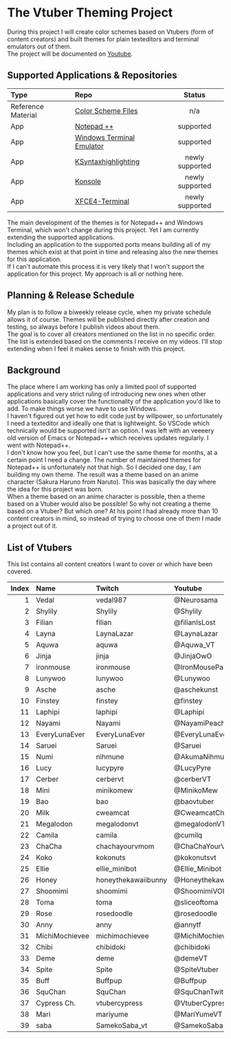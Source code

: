 # The Vtuber Theming Project

During this project I will create color schemes based on Vtubers (form of content creators) and built themes for plain texteditors and terminal emulators out of them.<br>
The project will be documented on [Youtube](https://www.youtube.com/@fm3chanic).

## Supported Applications & Repositories

|Type|Repo|Status|
|:---|:---|:---:|
|Reference Material|[Color Scheme Files](https://github.com/fm3chanic/color_schemes)|n/a|
|App|[Notepad ++](https://github.com/fm3chanic/npp_themes)|supported|
|App|[Windows Terminal Emulator](https://github.com/fm3chanic/windows_terminal_themes)|supported|
|App|[KSyntaxhighlighting](https://github.com/fm3chanic/ksyntaxhighlighting)|newly supported|
|App|[Konsole](https://github.com/fm3chanic/kde_konsole_themes)|newly supported|
|App|[XFCE4-Terminal](https://github.com/fm3chanic/xfce4-terminal_themes)|newly supported|

The main development of the themes is for Notepad++ and Windows Terminal, which won't change during this project. Yet I am currently extending the supported applications.<br>
Including an application to the supported ports means building all of my themes which exist at that point in time and releasing also the new themes for this application.<br>
If I can't automate this process it is very likely that I won't support the application for this project. My approach is all or nothing here.

## Planning & Release Schedule

My plan is to follow a biweekly release cycle, when my private schedule allows it of course. Themes will be published directly after creation and testing, so always before I publish videos about them.<br>
The goal is to cover all creators mentioned on the list in no specific order. The list is extended based on the comments I receive on my videos. I'll stop extending when I feel it makes sense to finish with this project.

## Background

The place where I am working has only a limited pool of supported applications and very strict ruling of introducing new ones when other applications basically cover the functionality of the application you'd like to add. To make things worse we have to use Windows.<br>
I haven't figured out yet how to edit code just by willpower, so unfortunately I need a texteditor and ideally one that is lightweight. So VSCode which technically would be supported isn't an option. I was left with an veeeery old version of Emacs or Notepad++ which receives updates regularly. I went with Notepad++.<br>
I don't know how you feel, but I can't use the same theme for months, at a certain point I need a change. The number of maintained themes for Notepad++ is unfortunately not that high. So I decided one day, I am building my own theme. The result was a theme based on an anime character (Sakura Haruno from Naruto). This was basically the day where the idea for this project was born.<br>
When a theme based on an anime character is possible, then a theme based on a Vtuber would also be possible! So why not creating a theme based on a Vtuber? But which one? At his point I had already more than 10 content creators in mind, so instead of trying to choose one of them I made a project out of it.

## List of Vtubers

This list contains all content creators I want to cover or which have been covered.

|Index|Name|Twitch|Youtube|Language|Done|
|---:|:---|:---|:---|:---|:---:|
|1|Vedal|vedal987|@Neurosama|English|TRUE|
|2|Shylily|Shylily|@Shylily|English|TRUE|
|3|Filian|filian|@filianIsLost|English|FALSE|
|4|Layna|LaynaLazar|@LaynaLazar|English|FALSE|
|5|Aquwa|aquwa|@Aquwa_VT|English|FALSE|
|6|Jinja|jinja|@JinjaOwO|German|FALSE|
|7|ironmouse|ironmouse|@IronMouseParty|English|FALSE|
|8|Lunywoo|lunywoo|@Lunywoo|German|FALSE|
|9|Asche|asche|@aschekunst|German|FALSE|
|10|Finstey|finstey|@finstey|German|FALSE|
|11|Laphipi|laphipi|@Laphipi|English|FALSE|
|12|Nayami|Nayami|@NayamiPeachfox|German|FALSE|
|13|EveryLunaEver|EveryLunaEver|@EveryLunaEver|German|FALSE|
|14|Saruei|Saruei|@Saruei|English|FALSE|
|15|Numi|nihmune|@AkumaNihmune|English|FALSE|
|16|Lucy|lucypyre|@LucyPyre|English|FALSE|
|17|Cerber|cerbervt|@cerberVT|English|FALSE|
|18|Mini|minikomew|@MinikoMew|English|FALSE|
|19|Bao|bao|@baovtuber|English|FALSE|
|20|Milk|cweamcat|@CweamcatCh|English|FALSE|
|21|Megalodon|megalodonvt|@megalodonVT|English|FALSE|
|22|Camila|camila|@cumilq|English|FALSE|
|23|ChaCha|chachayourvmom|@ChaChaYourVmom|English|FALSE|
|24|Koko|kokonuts|@kokonutsvt|English|FALSE|
|25|Ellie|ellie_minibot|@Ellie_Minibot|English|FALSE|
|26|Honey|honeythekawaiibunny|@Honeythekawaiibunny|English|FALSE|
|27|Shoomimi|shoomimi|@ShoomimiVODs|English|FALSE|
|28|Toma|toma|@sliceoftoma|English|FALSE|
|29|Rose|rosedoodle|@rosedoodle|English|FALSE|
|30|Anny|anny|@annytf|English|FALSE|
|31|MichiMochievee|michimochievee|@MichiMochievee|English|FALSE|
|32|Chibi|chibidoki|@chibidoki|English|FALSE|
|33|Deme|deme|@demeVT|English|FALSE|
|34|Spite|Spite|@SpiteVtuber|English|FALSE|
|35|Buff|Buffpup|@Buffpup|English|FALSE|
|36|SquChan|SquChan|@SquChanTwitchVODs|English|FALSE|
|37|Cypress Ch.|vtubercypress|@VtuberCypress|English|FALSE|
|38|Mari|mariyume|@MariYumeVT|English|FALSE|
|39|saba|SamekoSaba_vt|@SamekoSaba|English|FALSE|
